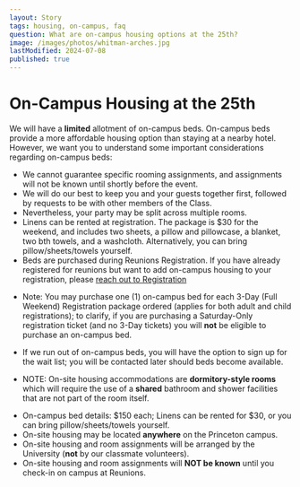 ```yaml
---
layout: Story
tags: housing, on-campus, faq
question: What are on-campus housing options at the 25th?
image: /images/photos/whitman-arches.jpg
lastModified: 2024-07-08
published: true
---
```


# On-Campus Housing at the 25th

We will have a **limited** allotment of on-campus beds. On-campus beds provide a more affordable housing option than staying at a nearby hotel. However, we want you to understand some important considerations regarding on-campus beds:

 - We cannot guarantee specific rooming assignments, and assignments will not be known until shortly before the event.
 - We will do our best to keep you and your guests together first, followed by requests to be with other members of the Class.
 - Nevertheless, your party may be split across multiple rooms.
 - Linens can be rented at registration. The package is $30 for the weekend, and includes two sheets, a pillow and pillowcase, a blanket, two bth towels, and a washcloth. Alternatively, you can bring pillow/sheets/towels yourself.
 - Beds are purchased during Reunions Registration. If you have already registered for reunions but want to add on-campus housing to your registration, please [reach out to Registration](mailto:princeton2000.reg@gmail.com?subject=[25th%20Reunion]%20On-Campus%20Housing) 

 * Note: You may purchase one (1) on-campus bed for each 3-Day (Full Weekend) Registration package ordered (applies for both adult and child registrations); to clarify, if you are purchasing a Saturday-Only registration ticket (and no 3-Day tickets) you will **not** be eligible to purchase an on-campus bed.  
 - If we run out of on-campus beds, you will have the option to sign up for the wait list; you will be contacted later should beds become available.
 * NOTE: On-site housing accommodations are **dormitory-style rooms** which will require the use of a **shared** bathroom and shower facilities that are not part of the room itself.

 - On-campus bed details: $150 each; Linens can be rented for $30, or you can bring pillow/sheets/towels yourself.
 - On-site housing may be located **anywhere** on the Princeton campus.
 - On-site housing and room assignments will be arranged by the University (**not** by our classmate volunteers).
 - On-site housing and room assignments will **NOT be known** until you check-in on campus at Reunions.
